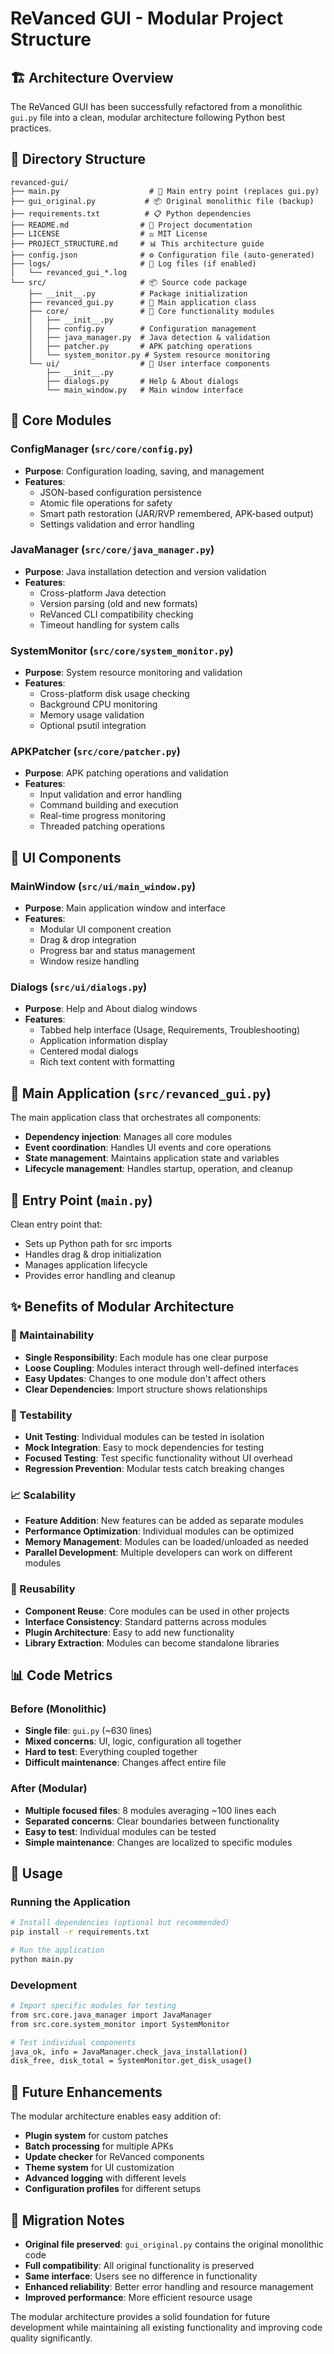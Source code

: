 # ReVanced GUI - Modular Project Structure

## 🏗️ Architecture Overview

The ReVanced GUI has been successfully refactored from a monolithic `gui.py` file into a clean, modular architecture following Python best practices.

## 📁 Directory Structure

```
revanced-gui/
├── main.py                    # 🚀 Main entry point (replaces gui.py)
├── gui_original.py           # 📦 Original monolithic file (backup)
├── requirements.txt          # 📋 Python dependencies
├── README.md                # 📖 Project documentation
├── LICENSE                  # ⚖️ MIT License
├── PROJECT_STRUCTURE.md     # 📊 This architecture guide
├── config.json              # ⚙️ Configuration file (auto-generated)
├── logs/                    # 📝 Log files (if enabled)
│   └── revanced_gui_*.log
└── src/                     # 📦 Source code package
    ├── __init__.py          # Package initialization
    ├── revanced_gui.py      # 🎯 Main application class
    ├── core/                # 🔧 Core functionality modules
    │   ├── __init__.py
    │   ├── config.py        # Configuration management
    │   ├── java_manager.py  # Java detection & validation
    │   ├── patcher.py       # APK patching operations
    │   └── system_monitor.py # System resource monitoring
    └── ui/                  # 🎨 User interface components
        ├── __init__.py
        ├── dialogs.py       # Help & About dialogs
        └── main_window.py   # Main window interface
```

## 🔧 Core Modules

### ConfigManager (`src/core/config.py`)
- **Purpose**: Configuration loading, saving, and management
- **Features**:
  - JSON-based configuration persistence
  - Atomic file operations for safety
  - Smart path restoration (JAR/RVP remembered, APK-based output)
  - Settings validation and error handling

### JavaManager (`src/core/java_manager.py`)
- **Purpose**: Java installation detection and version validation
- **Features**:
  - Cross-platform Java detection
  - Version parsing (old and new formats)
  - ReVanced CLI compatibility checking
  - Timeout handling for system calls

### SystemMonitor (`src/core/system_monitor.py`)
- **Purpose**: System resource monitoring and validation
- **Features**:
  - Cross-platform disk usage checking
  - Background CPU monitoring
  - Memory usage validation
  - Optional psutil integration

### APKPatcher (`src/core/patcher.py`)
- **Purpose**: APK patching operations and validation
- **Features**:
  - Input validation and error handling
  - Command building and execution
  - Real-time progress monitoring
  - Threaded patching operations

## 🎨 UI Components

### MainWindow (`src/ui/main_window.py`)
- **Purpose**: Main application window and interface
- **Features**:
  - Modular UI component creation
  - Drag & drop integration
  - Progress bar and status management
  - Window resize handling

### Dialogs (`src/ui/dialogs.py`)
- **Purpose**: Help and About dialog windows
- **Features**:
  - Tabbed help interface (Usage, Requirements, Troubleshooting)
  - Application information display
  - Centered modal dialogs
  - Rich text content with formatting

## 🎯 Main Application (`src/revanced_gui.py`)

The main application class that orchestrates all components:
- **Dependency injection**: Manages all core modules
- **Event coordination**: Handles UI events and core operations
- **State management**: Maintains application state and variables
- **Lifecycle management**: Handles startup, operation, and cleanup

## 🚀 Entry Point (`main.py`)

Clean entry point that:
- Sets up Python path for src imports
- Handles drag & drop initialization
- Manages application lifecycle
- Provides error handling and cleanup

## ✨ Benefits of Modular Architecture

### 🔧 Maintainability
- **Single Responsibility**: Each module has one clear purpose
- **Loose Coupling**: Modules interact through well-defined interfaces
- **Easy Updates**: Changes to one module don't affect others
- **Clear Dependencies**: Import structure shows relationships

### 🧪 Testability
- **Unit Testing**: Individual modules can be tested in isolation
- **Mock Integration**: Easy to mock dependencies for testing
- **Focused Testing**: Test specific functionality without UI overhead
- **Regression Prevention**: Modular tests catch breaking changes

### 📈 Scalability
- **Feature Addition**: New features can be added as separate modules
- **Performance Optimization**: Individual modules can be optimized
- **Memory Management**: Modules can be loaded/unloaded as needed
- **Parallel Development**: Multiple developers can work on different modules

### 🔄 Reusability
- **Component Reuse**: Core modules can be used in other projects
- **Interface Consistency**: Standard patterns across modules
- **Plugin Architecture**: Easy to add new functionality
- **Library Extraction**: Modules can become standalone libraries

## 📊 Code Metrics

### Before (Monolithic)
- **Single file**: `gui.py` (~630 lines)
- **Mixed concerns**: UI, logic, configuration all together
- **Hard to test**: Everything coupled together
- **Difficult maintenance**: Changes affect entire file

### After (Modular)
- **Multiple focused files**: 8 modules averaging ~100 lines each
- **Separated concerns**: Clear boundaries between functionality
- **Easy to test**: Individual modules can be tested
- **Simple maintenance**: Changes are localized to specific modules

## 🎯 Usage

### Running the Application
```bash
# Install dependencies (optional but recommended)
pip install -r requirements.txt

# Run the application
python main.py
```

### Development
```bash
# Import specific modules for testing
from src.core.java_manager import JavaManager
from src.core.system_monitor import SystemMonitor

# Test individual components
java_ok, info = JavaManager.check_java_installation()
disk_free, disk_total = SystemMonitor.get_disk_usage()
```

## 🔮 Future Enhancements

The modular architecture enables easy addition of:
- **Plugin system** for custom patches
- **Batch processing** for multiple APKs
- **Update checker** for ReVanced components
- **Theme system** for UI customization
- **Advanced logging** with different levels
- **Configuration profiles** for different setups

## 📝 Migration Notes

- **Original file preserved**: `gui_original.py` contains the original monolithic code
- **Full compatibility**: All original functionality is preserved
- **Same interface**: Users see no difference in functionality
- **Enhanced reliability**: Better error handling and resource management
- **Improved performance**: More efficient resource usage

The modular architecture provides a solid foundation for future development while maintaining all existing functionality and improving code quality significantly.